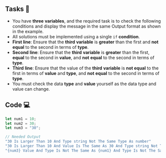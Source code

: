 ## Tasks 🎯

- You have **three** **variables**, and the required task is to check the following conditions and display the message in the same Output format as shown in the example.
- All solutions must be implemented using a single `if` **condition**.
- **First line**: Ensure that the **third** **variable** is **greater** than the first and **not** **equal** to the second in terms of **type**.
- **Second** **line**: Ensure that the **third** **variable** is **greater** than the first, **equal** to the second in **value**, and **not** **equal** to the second in terms of **type**.
- **Third** **line**: Ensure that the value of the **third** **variable** is **not equal** to the first in terms of **value** and **type**, and **not** **equal** to the second in terms of **type**.
- You must check the data **type** and **value** yourself as the data type and value can change.

## Code 💻

```js
let num1 = 10;
let num2 = 30;
let num3 = "30";

// Needed Output
"30 Is Larger Than 10 And Type string Not The Same Type As number"
"30 Is Larger Than 10 And Value Is The Same As 30 And Type string Not The Same Type As number"
"{num3} Value And Type Is Not The Same As {num1} And Type Is Not The Same As {num2}"
```
